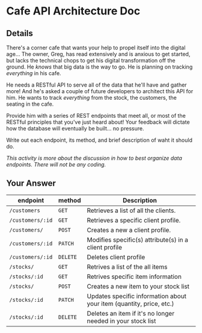 # Cafe API Architecture Doc

## Details

There's a corner cafe that wants your help to propel itself into the digital age... The owner, Greg, has read extensively and is anxious to get started, but lacks the technical chops to get his digital transformation off the ground. He _knows_ that big data is the way to go. He is planning on tracking _everything_ in his cafe.

He needs a RESTful API to serve all of the data that he'll have and gather more! And he's asked a couple of future developers to architect this API for him. He wants to track _everything_ from the stock, the customers, the seating in the cafe.

Provide him with a series of REST endpoints that meet all, or most of the RESTful principles that you've just heard about! Your feedback will dictate how the database will eventually be built... no pressure.

Write out each endpoint, its method, and brief description of waht it should do.

_This activity is more about the discussion in how to best organize data endpoints. There will not be any coding._

## Your Answer

| endpoint         | method   | Description                                                          |
| ---------------  | -------- | -------------------------------------------------------------------- |
| `/customers`      | `GET`    | Retrieves a list of all the clients.                                 |
| `/customers/:id`  | `GET`    | Retrieves a specific client profile.                                 |
| `/customers/`     | `POST`   | Creates a new a client profile.                                      |
| `/customers/:id`  | `PATCH`  | Modifies specific(s) attribute(s) in a client profile                |
| `/customers/:id`  | `DELETE` | Deletes client profile                                               |
| `/stocks/`        | `GET`    | Retrives a list of the all items                                     |
| `/stocks/:id`     | `GET`    | Retrives specific item information                                   |
| `/stocks/`        | `POST`   | Creates a new item to your stock list                                |
| `/stocks/:id`     | `PATCH`  | Updates specific information about your item (quantity, price, etc.) |
| `/stocks/:id`     | `DELETE` | Deletes an item if it's no longer needed in your stock list          |
